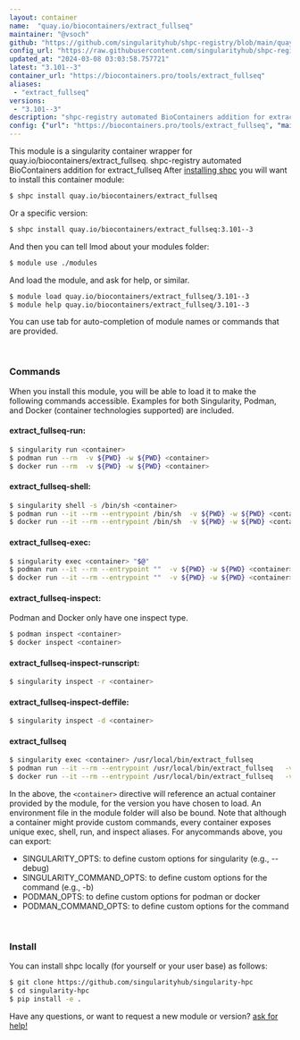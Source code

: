 ```yaml
---
layout: container
name:  "quay.io/biocontainers/extract_fullseq"
maintainer: "@vsoch"
github: "https://github.com/singularityhub/shpc-registry/blob/main/quay.io/biocontainers/extract_fullseq/container.yaml"
config_url: "https://raw.githubusercontent.com/singularityhub/shpc-registry/main/quay.io/biocontainers/extract_fullseq/container.yaml"
updated_at: "2024-03-08 03:03:58.757721"
latest: "3.101--3"
container_url: "https://biocontainers.pro/tools/extract_fullseq"
aliases:
 - "extract_fullseq"
versions:
 - "3.101--3"
description: "shpc-registry automated BioContainers addition for extract_fullseq"
config: {"url": "https://biocontainers.pro/tools/extract_fullseq", "maintainer": "@vsoch", "description": "shpc-registry automated BioContainers addition for extract_fullseq", "latest": {"3.101--3": "sha256:9c4fb0f1c50aaf454e68b619cfea21b5fae8afca0e38d2e64c77380f5af8221c"}, "tags": {"3.101--3": "sha256:9c4fb0f1c50aaf454e68b619cfea21b5fae8afca0e38d2e64c77380f5af8221c"}, "docker": "quay.io/biocontainers/extract_fullseq", "aliases": {"extract_fullseq": "/usr/local/bin/extract_fullseq"}}
---
```


This module is a singularity container wrapper for quay.io/biocontainers/extract_fullseq.
shpc-registry automated BioContainers addition for extract_fullseq
After [installing shpc](#install) you will want to install this container module:


```bash
$ shpc install quay.io/biocontainers/extract_fullseq
```

Or a specific version:

```bash
$ shpc install quay.io/biocontainers/extract_fullseq:3.101--3
```

And then you can tell lmod about your modules folder:

```bash
$ module use ./modules
```

And load the module, and ask for help, or similar.

```bash
$ module load quay.io/biocontainers/extract_fullseq/3.101--3
$ module help quay.io/biocontainers/extract_fullseq/3.101--3
```

You can use tab for auto-completion of module names or commands that are provided.

<br>

### Commands

When you install this module, you will be able to load it to make the following commands accessible.
Examples for both Singularity, Podman, and Docker (container technologies supported) are included.

#### extract_fullseq-run:

```bash
$ singularity run <container>
$ podman run --rm  -v ${PWD} -w ${PWD} <container>
$ docker run --rm  -v ${PWD} -w ${PWD} <container>
```

#### extract_fullseq-shell:

```bash
$ singularity shell -s /bin/sh <container>
$ podman run --it --rm --entrypoint /bin/sh  -v ${PWD} -w ${PWD} <container>
$ docker run --it --rm --entrypoint /bin/sh  -v ${PWD} -w ${PWD} <container>
```

#### extract_fullseq-exec:

```bash
$ singularity exec <container> "$@"
$ podman run --it --rm --entrypoint ""  -v ${PWD} -w ${PWD} <container> "$@"
$ docker run --it --rm --entrypoint ""  -v ${PWD} -w ${PWD} <container> "$@"
```

#### extract_fullseq-inspect:

Podman and Docker only have one inspect type.

```bash
$ podman inspect <container>
$ docker inspect <container>
```

#### extract_fullseq-inspect-runscript:

```bash
$ singularity inspect -r <container>
```

#### extract_fullseq-inspect-deffile:

```bash
$ singularity inspect -d <container>
```


#### extract_fullseq

```bash
$ singularity exec <container> /usr/local/bin/extract_fullseq
$ podman run --it --rm --entrypoint /usr/local/bin/extract_fullseq   -v ${PWD} -w ${PWD} <container> -c " $@"
$ docker run --it --rm --entrypoint /usr/local/bin/extract_fullseq   -v ${PWD} -w ${PWD} <container> -c " $@"
```



In the above, the `<container>` directive will reference an actual container provided
by the module, for the version you have chosen to load. An environment file in the
module folder will also be bound. Note that although a container
might provide custom commands, every container exposes unique exec, shell, run, and
inspect aliases. For anycommands above, you can export:

 - SINGULARITY_OPTS: to define custom options for singularity (e.g., --debug)
 - SINGULARITY_COMMAND_OPTS: to define custom options for the command (e.g., -b)
 - PODMAN_OPTS: to define custom options for podman or docker
 - PODMAN_COMMAND_OPTS: to define custom options for the command

<br>

### Install

You can install shpc locally (for yourself or your user base) as follows:

```bash
$ git clone https://github.com/singularityhub/singularity-hpc
$ cd singularity-hpc
$ pip install -e .
```

Have any questions, or want to request a new module or version? [ask for help!](https://github.com/singularityhub/singularity-hpc/issues)